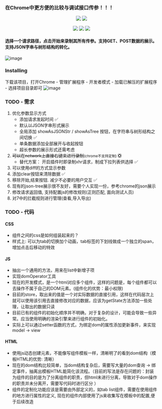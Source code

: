 ### 在Chrome中更方便的比较与调试接口传参！！！

<p align="center">
   <a href="https://github.com/prettier/prettier"><img src="https://img.shields.io/badge/code_style-prettier-ff69b4.svg?style=flat-square" /></a>
   <a href="https://github.com/eslint/eslint"><img src="https://img.shields.io/badge/code_style-eslint-ff69b4.svg?style=flat-square&color=blue" /></a>
</p>
<p align="center">
   <img src="https://img.shields.io/badge/Code-JavaScript-ff69b4.svg?style=flat-square&color=yellow" />
   <img src="https://img.shields.io/badge/Code-HTML-ff69b4.svg?style=flat-square&color=brightgreen" />
   <img src="https://img.shields.io/badge/Code-CSS-ff69b4.svg?style=flat-square&color=ff69b4" />
</p>

#### 选择一个请求路径，点击开始来录制其所有传参。支持GET、POST数据的展示。支持JSON字串与树形结构的转化。

![image](https://user-images.githubusercontent.com/34125917/115401686-3e6cc880-a21d-11eb-883b-c59ef23e6e96.png)

### Installing

下载该项目，打开Chrome - 管理扩展程序 - 开发者模式 - 加载已解压的扩展程序 - 选择项目目录即可
![image](https://user-images.githubusercontent.com/34125917/113977898-d8279380-9875-11eb-8212-641a1dcb8e6e.png)

### TODO - 需求

1. 优化参数显示方式
    - 添加请求发起时间 ✅
    - 默认以JSON字串形式展示
    - 全局添加 showAsJSONStr / showAsTree 按钮，在字符串与树形结构之间切换 ✅
    - 单条数据添加全部展开与收起按钮
    - 超长参数的展示形式还需考虑
2. <del>可以在network上直接右键来进行录制</del><small>(chrome不支持定制)</small> ❎
    - 替代方案： 开启插件时即录制xhr请求，制成下拉列表供选择 ✅
3. 可以使用diff的方式显示参数
4. 添加clear按钮来清除数据 ✅
5. 移除开始,结束按钮. 减少不必要的用户交互 ✅
6. 现有的json-tree展示很不友好，需要个人实现一份，参考chrome的json展示
7. 修改请求返回值, 支持配置js的修改规则(正则匹配, 面向测试人员)
8. 对7中的拦截规则进行管理(查看,导入导出)

### TODO - 代码

#### CSS

- 组件之间的css是如何组装起来的？
- 样式上: 可以为tab的切换加个动画，tab标签的下划线做成一个独立的span，增加点击后移动的特效

#### JS
  
- 抽出一个通用的方法，用来在list中新增子项
- 实现domOperator工具
- 现在的开发模式，是一个html对应多个组件，这样的问题是，每个组件都可以去操作不属于自己的DOM元素。(组件化的优势：最小权限)
- 目前的store，取出来的值是一个对实际数据的直接引用，这样在代码层次上就可以使用该引用去直接修改对应的数据，应该为getState方法添加一些处理，让取出的数据只读
- 目前已有的组件的初始化顺序并不明确，对于复杂的设计，可能会导致一些异常。应当使用明确的渲染引擎来进行组件的初始化。
- 实际上可以通过setter函数的方式，为绑定dom的属性添加更新事件，来实现model -> view

#### HTML

- 使用js动态创建元素，不能像写组件模板一样，清晰明了的看到dom结构（模板HTML的优势: 清晰）
- 现在的dom结构比较简单，当dom结构复杂后，需要写大量的dom查询 -> 绑定事件，抽离出模板HTML能简化该流程。（目前的写法是存在问题的：封装为组件的目的是为了分离组件的职责，但html未进行分离，导致对于dom操作的职责并未分离开，需要写代码时进行区分 ）
- 组件的定制化功能应该是需要由外部定义的，如tab list组件，需要在使用组件的地方进行属性的定义, 现在的组件内部使用了js来收集写在模板中的配置,便于后续改造

